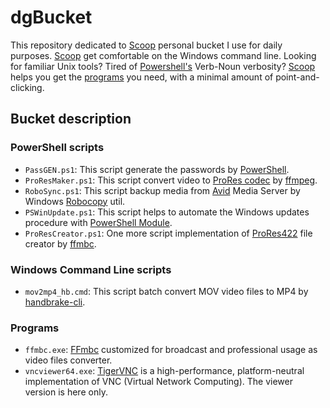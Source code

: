 dgBucket
===========
This repository dedicated to [Scoop][scoop] personal bucket I use for daily purposes. [Scoop][scoop] get comfortable on the Windows command line. Looking for familiar Unix tools? Tired of [Powershell's][powershell] Verb-Noun verbosity? [Scoop][scoop] helps you get the [programs][bucket] you need, with a minimal amount of point-and-clicking.

Bucket description
-------------------

### PowerShell scripts

* `PassGEN.ps1`: This script generate the passwords by [PowerShell][powershell].
* `ProResMaker.ps1`: This script convert video to [ProRes codec][prores] by [ffmpeg][ffmpeg].
* `RoboSync.ps1`: This script backup media from [Avid][avid] Media Server by Windows [Robocopy][robocopy] util.
* `PSWinUpdate.ps1`: This script helps to automate the Windows updates procedure with [PowerShell Module][pswinupd].
* `ProResCreator.ps1`: One more script implementation of [ProRes422][prores] file creator by [ffmbc][ffmbc].

### Windows Command Line scripts

* `mov2mp4_hb.cmd`: This script batch convert MOV video files to MP4 by [handbrake-cli][handbrake].

### Programs

* `ffmbc.exe`: [FFmbc][ffmbc] customized for broadcast and professional usage as video files converter.
* `vncviewer64.exe`: [TigerVNC][tigervnc] is a high-performance, platform-neutral implementation of VNC (Virtual Network Computing). The viewer version is here only.

[scoop]:http://scoop.sh
[bucket]:https://github.com/lukesampson/scoop/tree/master/bucket
[powershell]:https://msdn.microsoft.com/powershell
[ffmpeg]:https://ffmpeg.org
[prores]:https://en.wikipedia.org/wiki/Apple_ProRes#ProRes_422
[robocopy]:https://en.wikipedia.org/wiki/Robocopy
[avid]:http://www.avid.com
[pswinupd]:https://gallery.technet.microsoft.com/scriptcenter/2d191bcd-3308-4edd-9de2-88dff796b0bc
[ffmbc]:https://www.videohelp.com/software/ffmbc
[tigervnc]:http://tigervnc.org
[handbrake]:http://handbrake.fr
